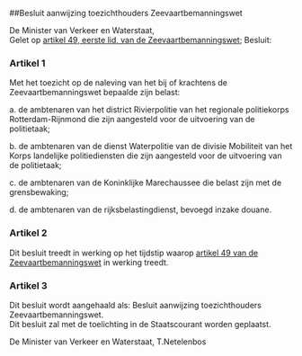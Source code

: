 <meta http-equiv='Content-Type' content='text/html; charset=utf-8' />

##Besluit aanwijzing toezichthouders Zeevaartbemanningswet

De Minister van Verkeer en Waterstaat,  
Gelet op [artikel 49, eerste lid, van de Zeevaartbemanningswet](../../../../../../../wet/wet/zeevarenden/BWBR0009124/README.md);
Besluit:    

### Artikel  1  

Met het toezicht op de naleving van het bij of krachtens de Zeevaartbemanningswet bepaalde zijn belast: 

a. de ambtenaren van het district Rivierpolitie van het regionale politiekorps Rotterdam-Rijnmond die zijn aangesteld voor de uitvoering van de politietaak;  

b. de ambtenaren van de dienst Waterpolitie van de divisie Mobiliteit van het Korps landelijke politiediensten die zijn aangesteld voor de uitvoering van de politietaak;  

c. de ambtenaren van de Koninklijke Marechaussee die belast zijn met de grensbewaking;  

d. de ambtenaren van de rijksbelastingdienst, bevoegd inzake douane.    

### Artikel  2  

Dit besluit treedt in werking op het tijdstip waarop [artikel 49 van de Zeevaartbemanningswet](../../../../../../../wet/wet/zeevarenden/BWBR0009124/README.md) in werking treedt.  

### Artikel  3  

Dit besluit wordt aangehaald als: Besluit aanwijzing toezichthouders Zeevaartbemanningswet.  
Dit besluit zal met de toelichting in de Staatscourant worden geplaatst.   

De 
Minister van Verkeer en Waterstaat, 
T.Netelenbos    
